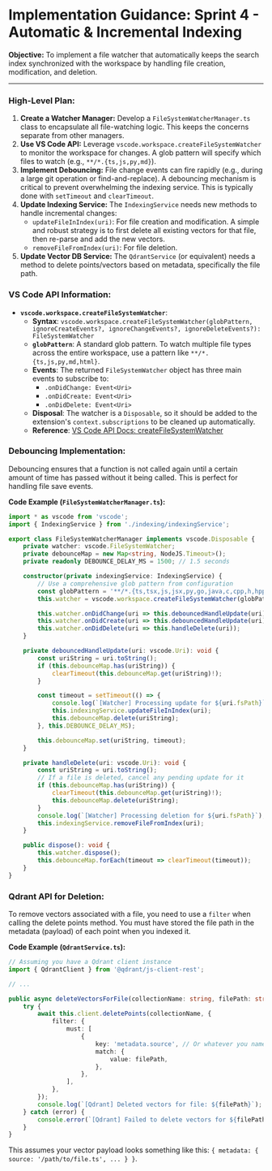 # Implementation Guidance: Sprint 4 - Automatic & Incremental Indexing

**Objective:** To implement a file watcher that automatically keeps the search index synchronized with the workspace by handling file creation, modification, and deletion.

---

### **High-Level Plan:**
1.  **Create a Watcher Manager:** Develop a `FileSystemWatcherManager.ts` class to encapsulate all file-watching logic. This keeps the concerns separate from other managers.
2.  **Use VS Code API:** Leverage `vscode.workspace.createFileSystemWatcher` to monitor the workspace for changes. A glob pattern will specify which files to watch (e.g., `**/*.{ts,js,py,md}`).
3.  **Implement Debouncing:** File change events can fire rapidly (e.g., during a large git operation or find-and-replace). A debouncing mechanism is critical to prevent overwhelming the indexing service. This is typically done with `setTimeout` and `clearTimeout`.
4.  **Update Indexing Service:** The `IndexingService` needs new methods to handle incremental changes:
    -   `updateFileInIndex(uri)`: For file creation and modification. A simple and robust strategy is to first delete all existing vectors for that file, then re-parse and add the new vectors.
    -   `removeFileFromIndex(uri)`: For file deletion.
5.  **Update Vector DB Service:** The `QdrantService` (or equivalent) needs a method to delete points/vectors based on metadata, specifically the file path.

### **VS Code API Information:**
*   **`vscode.workspace.createFileSystemWatcher`**:
    *   **Syntax**: `vscode.workspace.createFileSystemWatcher(globPattern, ignoreCreateEvents?, ignoreChangeEvents?, ignoreDeleteEvents?): FileSystemWatcher`
    *   **`globPattern`**: A standard glob pattern. To watch multiple file types across the entire workspace, use a pattern like `**/*.{ts,js,py,md,html}`.
    *   **Events**: The returned `FileSystemWatcher` object has three main events to subscribe to:
        -   `.onDidChange: Event<Uri>`
        -   `.onDidCreate: Event<Uri>`
        -   `.onDidDelete: Event<Uri>`
    *   **Disposal**: The watcher is a `Disposable`, so it should be added to the extension's `context.subscriptions` to be cleaned up automatically.
    *   **Reference**: [VS Code API Docs: createFileSystemWatcher](https://code.visualstudio.com/api/references/vscode-api#workspace.createFileSystemWatcher)

### **Debouncing Implementation:**
Debouncing ensures that a function is not called again until a certain amount of time has passed without it being called. This is perfect for handling file save events.

**Code Example (`FileSystemWatcherManager.ts`):**
```typescript
import * as vscode from 'vscode';
import { IndexingService } from './indexing/indexingService';

export class FileSystemWatcherManager implements vscode.Disposable {
    private watcher: vscode.FileSystemWatcher;
    private debounceMap = new Map<string, NodeJS.Timeout>();
    private readonly DEBOUNCE_DELAY_MS = 1500; // 1.5 seconds

    constructor(private indexingService: IndexingService) {
        // Use a comprehensive glob pattern from configuration
        const globPattern = '**/*.{ts,tsx,js,jsx,py,go,java,c,cpp,h,hpp,md,json,svelte}';
        this.watcher = vscode.workspace.createFileSystemWatcher(globPattern);

        this.watcher.onDidChange(uri => this.debouncedHandleUpdate(uri));
        this.watcher.onDidCreate(uri => this.debouncedHandleUpdate(uri));
        this.watcher.onDidDelete(uri => this.handleDelete(uri));
    }

    private debouncedHandleUpdate(uri: vscode.Uri): void {
        const uriString = uri.toString();
        if (this.debounceMap.has(uriString)) {
            clearTimeout(this.debounceMap.get(uriString)!);
        }

        const timeout = setTimeout(() => {
            console.log(`[Watcher] Processing update for ${uri.fsPath}`);
            this.indexingService.updateFileInIndex(uri);
            this.debounceMap.delete(uriString);
        }, this.DEBOUNCE_DELAY_MS);

        this.debounceMap.set(uriString, timeout);
    }

    private handleDelete(uri: vscode.Uri): void {
        const uriString = uri.toString();
        // If a file is deleted, cancel any pending update for it
        if (this.debounceMap.has(uriString)) {
            clearTimeout(this.debounceMap.get(uriString)!);
            this.debounceMap.delete(uriString);
        }
        console.log(`[Watcher] Processing deletion for ${uri.fsPath}`);
        this.indexingService.removeFileFromIndex(uri);
    }

    public dispose(): void {
        this.watcher.dispose();
        this.debounceMap.forEach(timeout => clearTimeout(timeout));
    }
}
```

### **Qdrant API for Deletion:**
To remove vectors associated with a file, you need to use a `filter` when calling the delete points method. You must have stored the file path in the metadata (payload) of each point when you indexed it.

**Code Example (`QdrantService.ts`):**
```typescript
// Assuming you have a Qdrant client instance
import { QdrantClient } from '@qdrant/js-client-rest';

// ...

public async deleteVectorsForFile(collectionName: string, filePath: string): Promise<void> {
    try {
        await this.client.deletePoints(collectionName, {
            filter: {
                must: [
                    {
                        key: 'metadata.source', // Or whatever you named the field
                        match: {
                            value: filePath,
                        },
                    },
                ],
            },
        });
        console.log(`[Qdrant] Deleted vectors for file: ${filePath}`);
    } catch (error) {
        console.error(`[Qdrant] Failed to delete vectors for ${filePath}:`, error);
    }
}
```
This assumes your vector payload looks something like this: `{ metadata: { source: '/path/to/file.ts', ... } }`.
